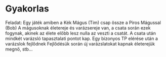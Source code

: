 # Gyakorlas
Feladat: Egy játék amiben a Kék Mágus (Tim) csap össze a Piros Mágussal
(Bob) A mágusoknak életereje és varázsereje van, a csata során ezek fogynak, akinek az
élete előbb lesz nulla az veszti a csatát. A csata után mindkét varázsló  tapasztalati pontot kap.
Egy bizonyos TP elérése után a varázslok fejlődnek  Fejlődésük során új varázslatokat kapnak életerejük megnő, stb...

